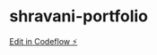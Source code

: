 # shravani-portfolio

[Edit in Codeflow ⚡️](https://stackblitz.com/~/github.com/Shravani-16/shravani-portfolio)
